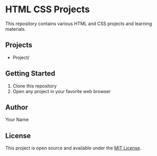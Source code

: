 # HTML CSS Projects

This repository contains various HTML and CSS projects and learning materials.

## Projects

- Project/


## Getting Started

1. Clone this repository
2. Open any project in your favorite web browser

## Author

Your Name

## License

This project is open source and available under the [MIT License](LICENSE).
